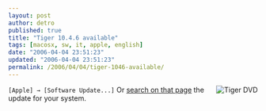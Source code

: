 ```yaml
---
layout: post
author: detro
published: true
title: "Tiger 10.4.6 available"
tags: [macosx, sw, it, apple, english]
date: "2006-04-04 23:51:23"
updated: "2006-04-04 23:51:23"
permalink: /2006/04/04/tiger-1046-available/
---
```


<img src="http://images.apple.com/support/downloads/elements/promo_tiger.gif" alt="Tiger DVD" align="right" />
<code>[Apple] &rarr; [Software Update...]</code>
Or <a href="http://www.apple.com/support/downloads/">search on that page</a> the update for your system.
